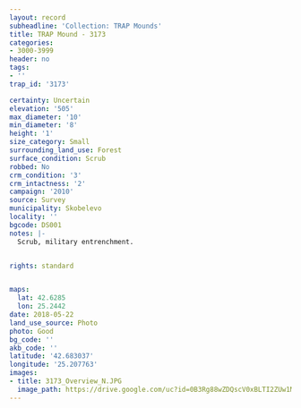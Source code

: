 ```yaml
---
layout: record
subheadline: 'Collection: TRAP Mounds'
title: TRAP Mound - 3173
categories:
- 3000-3999
header: no
tags:
- ''
trap_id: '3173'

certainty: Uncertain
elevation: '505'
max_diameter: '10'
min_diameter: '8'
height: '1'
size_category: Small
surrounding_land_use: Forest
surface_condition: Scrub
robbed: No
crm_condition: '3'
crm_intactness: '2'
campaign: '2010'
source: Survey
municipality: Skobelevo
locality: ''
bgcode: DS001
notes: |-
  Scrub, military entrenchment.


rights: standard


maps:
  lat: 42.6285
  lon: 25.2442
date: 2018-05-22
land_use_source: Photo
photo: Good
bg_code: ''
akb_code: ''
latitude: '42.683037'
longitude: '25.207763'
images:
- title: 3173_Overview_N.JPG
  image_path: https://drive.google.com/uc?id=0B3Rg88wZDQscV0xBLTI2ZUw1M2c
---
```

